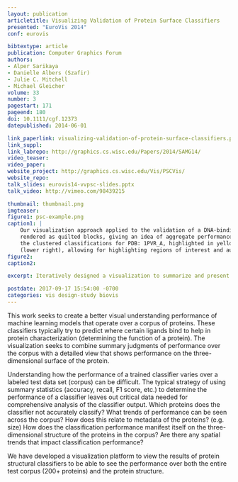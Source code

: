 ```yaml
--- 
layout: publication
articletitle: Visualizing Validation of Protein Surface Classifiers
presented: "EuroVis 2014"
conf: eurovis

bibtextype: article
publication: Computer Graphics Forum
authors: 
- Alper Sarikaya
- Danielle Albers (Szafir)
- Julie C. Mitchell
- Michael Gleicher
volume: 33
number: 3
pagestart: 171
pageend: 180
doi: 10.1111/cgf.12373
datepublished: 2014-06-01

link_paperlink: visualizing-validation-of-protein-surface-classifiers.pdf
link_suppl:
link_labrepo: http://graphics.cs.wisc.edu/Papers/2014/SAMG14/
video_teaser: 
video_paper: 
website_project: http://graphics.cs.wisc.edu/Vis/PSCVis/
website_repo: 
talk_slides: eurovis14-vvpsc-slides.pptx
talk_video: http://vimeo.com/98439215

thumbnail: thumbnail.png
imgteaser:
figure1: psc-example.png
caption1: |
    Our visualization approach applied to the validation of a DNA-binding classifier. The overview window (left) displays the corpus
    rendered as quilted blocks, giving an idea of aggregate performance across the corpus. The detail window (right) shows
    the clustered classifications for PDB: 1PVR_A, highlighted in yellow in the overview window. These clusters are itemized
    (lower right), allowing for highlighting regions of interest and automatic navigation to view a selected region.
figure2: 
caption2: 

excerpt: Iteratively designed a visualization to summarize and present classifier results on many 3D molecular structures.

postdate: 2017-09-17 15:54:00 -0700
categories: vis design-study biovis
---
```


This work seeks to create a better visual understanding performance of machine learning models that operate over a corpus of proteins. These classifiers typically try to predict where certain ligands bind to help in protein characterization (determining the function of a protein). The visualization seeks to combine summary judgments of performance over the corpus with a detailed view that shows performance on the three-dimensional surface of the protein.

Understanding how the performance of a trained classifier varies over a labeled test data set (corpus) can be difficult. The typical strategy of using summary statistics (accuracy, recall, F1 score, etc.) to determine the performance of a classifier leaves out critical data needed for comprehensive analysis of the classifier output. Which proteins does the classifier not accurately classify? What trends of performance can be seen across the corpus? How does this relate to metadata of the proteins? (e.g. size) How does the classification performance manifest itself on the three-dimensional structure of the proteins in the corpus? Are there any spatial trends that impact classification performance? 

We have developed a visualization platform to view the results of protein structural classifiers to be able to see the performance over both the entire test corpus (200+ proteins) and the protein structure.


